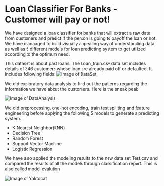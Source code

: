 # Loan Classifier For Banks - Customer will pay or not!
We have designed a loan classifier for banks that will extract a raw data from customers and predict if the person is going to payoff the loan or not. We have manaaged to build visually appealing way of understanding data as well as 5 different models for loan predicting system to get utilized according to the optimum need.

This dataset is about past loans. The Loan_train.csv data set includes details of 346 customers whose loan are already paid off or defaulted. It includes following fields:
![Image of DataSet](https://camo.githubusercontent.com/a861c346db58c5c3b41e8019fb4afa8ae7ad2f37/68747470733a2f2f686d702e6d652f6462766f)

We did exploratory data analysis to find out the patterns regarding the information we have about the customers. Here is the sneak peak

![Image of DataAnalysis](https://hmp.me/dbvp)

We did preprocessing, one-hot encoding, train test spiliting and feature engineering before applying the following 5 models to generate a predicting system.
- K Nearest Neighbor(KNN)
- Decision Tree
- Random Forest
- Support Vector Machine
- Logistic Regression

We have also applied the modeling results to the new data set Test.csv and compared the results of all the models through classification report. This is also called model evalution

![Image of Yaktocat](https://camo.githubusercontent.com/45c85788c4344e8ee665941b041768807b16d894/68747470733a2f2f686d702e6d652f64627671)
